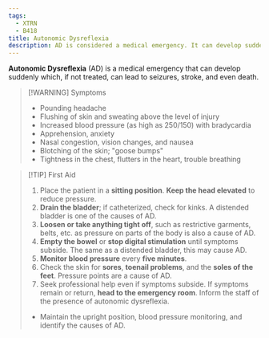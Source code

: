 ```yaml
---
tags:
  - XTRN
  - B418
title: Autonomic Dysreflexia
description: AD is considered a medical emergency. It can develop suddenly and, if not treated promptly, can lead to seizures, stroke and even death.
---
```

**Autonomic Dysreflexia** (AD) is a medical emergency that can develop suddenly which, if not treated, can lead to seizures, stroke, and even death.

>[!WARNING] Symptoms
>- Pounding headache
>- Flushing of skin and sweating above the level of injury
>- Increased blood pressure (as high as 250/150) with bradycardia
>- Apprehension, anxiety
>- Nasal congestion, vision changes, and nausea
>- Blotching of the skin; "goose bumps"
>- Tightness in the chest, flutters in the heart, trouble breathing

>[!TIP] First Aid
>1. Place the patient in a **sitting position**. **Keep the head elevated** to reduce pressure.
>2. **Drain the bladder**; if catheterized, check for kinks. A distended bladder is one of the causes of AD.
>3. **Loosen or take anything tight off**, such as restrictive garments, belts, etc. as pressure on parts of the body is also a cause of AD.
>4. **Empty the bowel** or **stop digital stimulation** until symptoms subside. The same as a distended bladder, this may cause AD.
>5. **Monitor blood pressure** every **five minutes**.
>6. Check the skin for **sores**, **toenail problems**, and the **soles of the feet**. Pressure points are a cause of AD.
>7. Seek professional help even if symptoms subside. If symptoms remain or return, **head to the emergency room**. Inform the staff of the presence of autonomic dysreflexia.
>	- Maintain the upright position, blood pressure monitoring, and identify the causes of AD.
